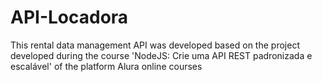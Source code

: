 ﻿# API-Locadora

This rental data management API was developed based on the project developed during the course 'NodeJS: Crie uma API REST padronizada e escalável' of the platform Alura online courses
